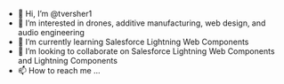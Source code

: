 - 👋 Hi, I’m @tversher1
- 👀 I’m interested in drones, additive manufacturing, web design, and audio engineering
- 🌱 I’m currently learning Salesforce Lightning Web Components
- 💞️ I’m looking to collaborate on Salesforce Lightning Web Components and Lightning Components
- 📫 How to reach me ...

<!---
tversher1/tversher1 is a ✨ special ✨ repository because its `README.md` (this file) appears on your GitHub profile.
You can click the Preview link to take a look at your changes.
--->
